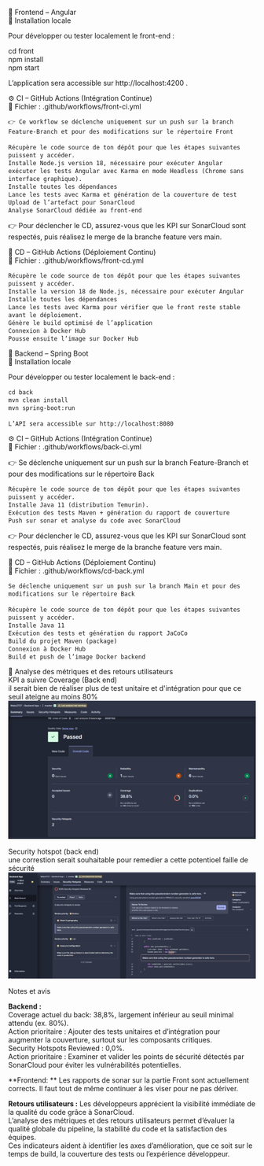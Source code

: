 🎨 Frontend – Angular  
🧩 Installation locale  

Pour développer ou tester localement le front-end :  

cd front  
npm install  
npm start  


L’application sera accessible sur http://localhost:4200
.

⚙️ CI – GitHub Actions (Intégration Continue)  
📄 Fichier : .github/workflows/front-ci.yml  

	👉 Ce workflow se déclenche uniquement sur un push sur la branch Feature-Branch et pour des modifications sur le répertoire Front  

	Récupère le code source de ton dépôt pour que les étapes suivantes puissent y accéder.   
	Installe Node.js version 18, nécessaire pour exécuter Angular  
	exécuter les tests Angular avec Karma en mode Headless (Chrome sans interface graphique).  
	Installe toutes les dépendances  
	Lance les tests avec Karma et génération de la couverture de test  
	Upload de l’artefact pour SonarCloud  
	Analyse SonarCloud dédiée au front-end  

  
👉 Pour déclencher le CD, assurez-vous que les KPI sur SonarCloud sont respectés, puis réalisez le merge de la branche feature vers main.

🚀 CD – GitHub Actions (Déploiement Continu)  
📄 Fichier : .github/workflows/front-cd.yml  

	Récupère le code source de ton dépôt pour que les étapes suivantes puissent y accéder.  
	Installe la version 18 de Node.js, nécessaire pour exécuter Angular  
	Installe toutes les dépendances  
	Lance les tests avec Karma pour vérifier que le front reste stable avant le déploiement.  
	Génère le build optimisé de l’application  
	Connexion à Docker Hub  
	Pousse ensuite l’image sur Docker Hub  




🎨 Backend – Spring Boot  
🧩 Installation locale  

Pour développer ou tester localement le back-end :

	cd back  
	mvn clean install  
	mvn spring-boot:run  

	L’API sera accessible sur http://localhost:8080  

⚙️ CI – GitHub Actions (Intégration Continue)  
📄 Fichier : .github/workflows/back-ci.yml  


👉 Se déclenche uniquement sur un push sur la branch Feature-Branch et pour des modifications sur le répertoire Back  

	Récupère le code source de ton dépôt pour que les étapes suivantes puissent y accéder.  
	Installe Java 11 (distribution Temurin).  
	Exécution des tests Maven + génération du rapport de couverture  
	Push sur sonar et analyse du code avec SonarCloud  


👉 Pour déclencher le CD, assurez-vous que les KPI sur SonarCloud sont respectés, puis réalisez le merge de la branche feature vers main.  

🚀 CD – GitHub Actions (Déploiement Continu)  
📄 Fichier : .github/workflows/cd-back.yml  

	Se déclenche uniquement sur un push sur la branch Main et pour des modifications sur le répertoire Back  

	Récupère le code source de ton dépôt pour que les étapes suivantes puissent y accéder.  
	Installe Java 11  
	Exécution des tests et génération du rapport JaCoCo  
	Build du projet Maven (package)  
	Connexion à Docker Hub  
	Build et push de l’image Docker backend  





🧠 Analyse des métriques et des retours utilisateurs  
KPI a suivre
Coverage (Back end)  
	il serait bien de réaliser plus de test unitaire et d'intégration pour que ce seuil ateigne au moins 80%  
![Coverage-Back](ressources/images/Coverage-back.png)  


Security hotspot (back end)  
	une correstion serait souhaitable pour remedier a cette potentioel faille de sécurité  
![security-hotspot-Back](ressources/images/security-hotspot-backe.png)  

Notes et avis  

**Backend :**  
	Coverage actuel du back: 38,8%, largement inférieur au seuil minimal attendu (ex. 80%).  
	Action prioritaire : Ajouter des tests unitaires et d’intégration pour augmenter la couverture, surtout sur les composants critiques.  
	Security Hotspots Reviewed : 0,0%.  
	Action prioritaire : Examiner et valider les points de sécurité détectés par SonarCloud pour éviter les vulnérabilités potentielles.  

**Frontend: ** 
	Les rapports de sonar sur la partie Front sont actuellement corrects. Il faut tout de même continuer à les viser pour ne pas dériver.  


**Retours utilisateurs :** Les développeurs apprécient la visibilité immédiate de la qualité du code grâce à SonarCloud.  
L’analyse des métriques et des retours utilisateurs permet d’évaluer la qualité globale du pipeline, la stabilité du code et la satisfaction des équipes.  
Ces indicateurs aident à identifier les axes d’amélioration, que ce soit sur le temps de build, la couverture des tests ou l’expérience développeur.